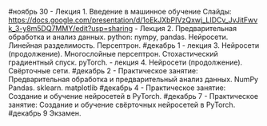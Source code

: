 #ноябрь 30
    - Лекция 1. Введение в машинное обучение
Слайды: https://docs.google.com/presentation/d/1oEkJXbPIVzQxwj_LIDCv_JvJitFwvk_3-y8m5DQ7MMY/edit?usp=sharing
    - Лекция 2. Предварительная обработка и анализ данных. python: nympy, pandas. Нейросети. Линейная разделимость. Персептрон.
#декабрь 1
    - лекция 3. Нейросети (продолжение). Многослойные персептрон. Стохастический градиентный спуск. pyTorch. 
    - лекция 4. Нейросети (продолжение). Свёрточные сети. 
#декабрь 2
    - Практическое занятие: Предварительная обработка и предварительный анализ данных. NumPy Pandas. sklearn. matplotlib 
#декабрь 4
    - Практическое занятие: Создание и обучение нейросетей в PyTorch. 
#декабрь 7
    - Практическое занятие: Создание и обучение свёрточных нейросетей в PyTorch. 
#декабрь 9
Экзамен.
